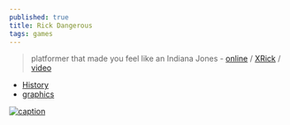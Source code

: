 ```yaml
---
published: true
title: Rick Dangerous
tags: games
---
```

>  platformer that made you feel like an Indiana Jones - [online](https://z-team.itch.io/rick-dangerous-amiga) / [XRick](https://github.com/fabiensanglard/xrick/) / [video](https://www.youtube.com/watch?v=V09CwrlFgA8)

- [History](https://www.simonphipps.com/games/rickdangerous/)
- [graphics](https://www.rickdangerous.co.uk/graphics.htm)

[![caption](https://amiga.abime.net/screen/1201-1300/1235_screen1.png?v=2448)](https://amiga.abime.net/games/view/rick-dangerous)
